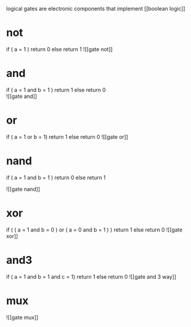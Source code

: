 logical gates are electronic components that implement [[boolean logic]]
# not
if ( a = 1 )
	return 0
else
	return 1
![[gate not]]
# and
if ( a = 1 and b = 1 )
	return 1
else
	return 0	
![[gate and]]
# or
if ( a = 1 or b = 1)
	return 1
else
	return 0
![[gate or]]
# nand
if ( a = 1 and b = 1 )
    return 0
else
	return 1

![[gate nand]]

# xor
if (
	( a = 1 and b = 0 ) or
	( a = 0 and b = 1 )
)
	return 1
else
	return 0
![[gate xor]]
# and3
if ( a = 1 and b = 1 and c = 1)
	return 1
else
	return 0
![[gate and 3 way]]
# mux
![[gate mux]]